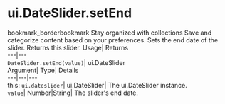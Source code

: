  
#  ui.DateSlider.setEnd 
bookmark_borderbookmark Stay organized with collections  Save and categorize content based on your preferences.
Sets the end date of the slider. 
Returns this slider.
Usage| Returns  
---|---  
`DateSlider.setEnd(value)`| ui.DateSlider  
Argument| Type| Details  
---|---|---  
this: `ui.dateslider`| ui.DateSlider| The ui.DateSlider instance.  
`value`| Number|String| The slider's end date.  
